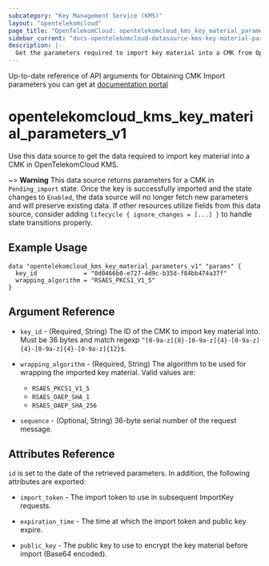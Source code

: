 ```yaml
---
subcategory: "Key Management Service (KMS)"
layout: "opentelekomcloud"
page_title: "OpenTelekomCloud: opentelekomcloud_kms_key_material_parameters_v1"
sidebar_current: "docs-opentelekomcloud-datasource-kms-key-material-parameters-v1"
description: |-
  Get the parameters required to import key material into a CMK from OpenTelekomCloud
---
```


Up-to-date reference of API arguments for Obtaining CMK Import parameters you can get at
[documentation portal](https://docs.otc.t-systems.com/key-management-service/api-ref/apis/cmk_management/obtaining_cmk_import_parameters.html)

# opentelekomcloud_kms_key_material_parameters_v1

Use this data source to get the data required to import key material into a CMK in OpenTelekomCloud KMS.

~> **Warning** This data source returns parameters for a CMK in `Pending_import` state.
  Once the key is successfully imported and the state changes to `Enabled`, the data source will no longer fetch
  new parameters and will preserve existing data. If other resources utilize fields from this data source, consider
  adding `lifecycle { ignore_changes = [...] }` to handle state transitions properly.

## Example Usage

```hcl
data "opentelekomcloud_kms_key_material_parameters_v1" "params" {
  key_id             = "0d0466b0-e727-4d9c-b35d-f84bb474a37f"
  wrapping_algorithm = "RSAES_PKCS1_V1_5"
}
```

## Argument Reference

* `key_id` - (Required, String) The ID of the CMK to import key material into. Must be 36 bytes and match
  regexp `^[0-9a-z]{8}-[0-9a-z]{4}-[0-9a-z]{4}-[0-9a-z]{4}-[0-9a-z]{12}$`.

* `wrapping_algorithm` - (Required, String) The algorithm to be used for wrapping the imported key material.
  Valid values are:
    * `RSAES_PKCS1_V1_5`
    * `RSAES_OAEP_SHA_1`
    * `RSAES_OAEP_SHA_256`

* `sequence` - (Optional, String) 36-byte serial number of the request message.

## Attributes Reference

`id` is set to the date of the retrieved parameters. In addition, the following attributes are exported:

* `import_token` - The import token to use in subsequent ImportKey requests.

* `expiration_time` - The time at which the import token and public key expire.

* `public_key` - The public key to use to encrypt the key material before import (Base64 encoded).
